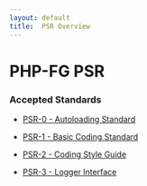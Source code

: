 ```yaml
---
layout: default
title:  PSR Overview
---
```

# PHP-FG PSR


### Accepted Standards

- [PSR-0 - Autoloading Standard](/psr/psr-0)

- [PSR-1 - Basic Coding Standard](/psr/psr-1)

- [PSR-2 - Coding Style Guide](/psr/psr-2)

- [PSR-3 - Logger Interface](/psr/psr-3)
